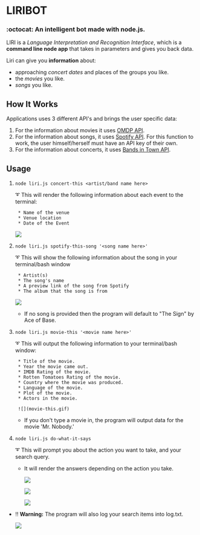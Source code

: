 # LIRIBOT
### :octocat: An intelligent bot made with node.js. 


LIRI is a _Language Interpretation and Recognition Interface_, which is a **command line node app** that takes in parameters and gives you back data.

Liri can give you **information** about:
* approaching _concert dates_ and places of the groups you like.
* the _movies_ you like.
* _songs_ you like.

## How It Works

Applications uses 3 different API's and brings the user specific data:

1. For the information about movies it uses [OMDP API](http://www.omdbapi.com/).
2. For the information about songs, it uses [Spotify API](https://developer.spotify.com/documentation/web-api/reference/). For this function to work, the user himself/herself must have an API key of their own.
3. For the information about concerts, it uses [Bands in Town API](https://www.artists.bandsintown.com/bandsintown-api).

## Usage

1. `node liri.js concert-this <artist/band name here>`

   :curly_loop: This will render the following information about each event to the terminal:
    ```
     * Name of the venue
     * Venue location
     * Date of the Event
    ```
    ![](concert-this.gif)

2. `node liri.js spotify-this-song '<song name here>'`

   :curly_loop: This will show the following information about the song in your terminal/bash window
    ```
     * Artist(s)
     * The song's name
     * A preview link of the song from Spotify
     * The album that the song is from
    ```
    ![](spotify-this-song.gif)

   * If no song is provided then the program will default to "The Sign" by Ace of Base.

3. `node liri.js movie-this '<movie name here>'`

   :curly_loop: This will output the following information to your terminal/bash window:

    ```
     * Title of the movie.
     * Year the movie came out.
     * IMDB Rating of the movie.
     * Rotten Tomatoes Rating of the movie.
     * Country where the movie was produced.
     * Language of the movie.
     * Plot of the movie.
     * Actors in the movie.
    ```
        ![](movie-this.gif)

   * If you don't type a movie in, the program will output data for the movie 'Mr. Nobody.'

4. `node liri.js do-what-it-says`

    :curly_loop: This will prompt you about the action you want to take, and your search query.
    * It will render the answers depending on the action you take.

        ![](do-what-it-says-1.gif)

        ![](do-what-it-says-2.gif)

        ![](do-what-it-says-3.gif)

* :bangbang: **Warning:** The program will also log your search items into log.txt.

    ![](log.gif)


